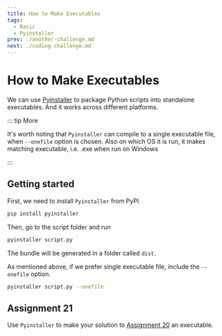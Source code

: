 ```yaml
---
title: How to Make Executables
tags:
  - Basic
  - Pyinstaller
prev: ./another-challenge.md
next: ./coding-challenge.md
---
```


# How to Make Executables

<TagLinks />

We can use [Pyinstaller](https://www.pyinstaller.org) to package Python scripts into standalone executables. And it works across different platforms.

::: tip More

It's worth noting that `Pyinstaller` can compile to a single executable file, when `--onefile` option is chosen. Also on which OS it is run, it makes matching executable, i.e. .exe when run on Windows

:::

## Getting started

First, we need to install `Pyinstaller` from PyPI

```sh
pip install pyinstaller
```

Then, go to the script folder and run

```sh
pyinstaller script.py
```

The bundle will be generated in a folder called `dist`.

As mentioned above, if we prefer single executable file, include the `--onefile` option.

```sh
pyinstaller script.py --onefile
```

## Assignment 21

Use `Pyinstaller` to make your solution to [Assignment 20](./another-challenge.md#assignment-20) an executable.
